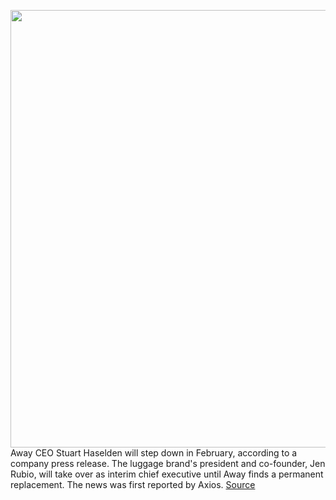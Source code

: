 <img src='https://cdn.vox-cdn.com/thumbor/uZdhfC-pU6mXuOqC7xkZFeaCKSU=/0x0:4000x2667/1200x800/filters:focal(1680x1014:2320x1654)/cdn.vox-cdn.com/uploads/chorus_image/image/68705490/1146943596.0.jpg' width='700px' /><br/>
Away CEO Stuart Haselden will step down in February, according to a company press release. The luggage brand's president and co-founder, Jen Rubio, will take over as interim chief executive until Away finds a permanent replacement. The news was first reported by Axios.
<a href='https://www.theverge.com/2021/1/22/22244261/away-ceo-stuart-haselden-stepping-down-jen-rubio'> Source <a/>
